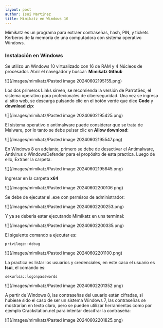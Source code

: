 ```yaml
---
layout: post
author: Isui Martinez
title: Mimikatz en Windows 10
---
```

Mimikatz es un programa para extraer contraseñas, hash, PIN, y tickets Kerberos de la memoria de una computadora con sistema operativo Windows.
### Instalación en Windows
Se utilizo un Windows 10 virtualizado con 16 de RAM y 4 Núcleos de procesador.
Abrir el navegador y buscar: **Mimikatz Github**

![](/images/mimikatz/Pasted image 20240602195155.png)

Los dos primeros Links sirven, se recomienda la versión de ParrotSec, el sistema operativo para profecionales de ciberseguridad. Una vez se ingresa al sitio web, se descarga pulsando clic  en el botón verde que dice **Code** y **download zip**:

![](/images/mimikatz/Pasted image 20240602195425.png)

El sistema operativo o antimalware puede considerar que se trata de Malware, por lo tanto se debe pulsar clic en **Allow download**:

![](/images/mimikatz/Pasted image 20240602195547.png)

En Windows 8 en adelante, primero se debe de desactivar el Antimalware, Antivirus o WindowsDefender para el propósito de esta practica. Luego de ello,
Extraer la carpeta:

![](/images/mimikatz/Pasted image 20240602195645.png)

Ingresar en la carpeta **x64**

![](/images/mimikatz/Pasted image 20240602200106.png)

Se debe de ejecutar el .exe con permisos de administrador:

![](/images/mimikatz/Pasted image 20240602200253.png)

Y ya se debería estar ejecutando Mimikatz en una terminal:

![](/images/mimikatz/Pasted image 20240602200335.png)

El siguiente comando a ejecutar es:
```
privilege::debug
```

![](/images/mimikatz/Pasted image 20240602201100.png)

La practica es listar los usuarios y credenciales, en este caso el usuario es **Isui**, el comando es:
```
sekurlsa::logonpasswords
```

![](/images/mimikatz/Pasted image 20240602201352.png)

A partir de Windows 8, las contraseñas del usuario están cifradas, si hubiese sido el caso de ser un sistema Windows 7, las contraseñas se mostrarían en texto claro, pero se pueden utilizar herramientas como por ejemplo Crackstation.net para intentar descifrar la contraseña:

![](/images/mimikatz/Pasted image 20240602201825.png)
